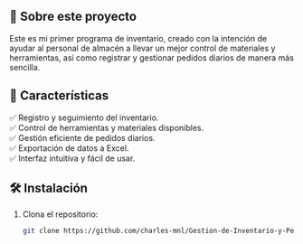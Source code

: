 ## 🚀 Sobre este proyecto  
Este es mi primer programa de inventario, creado con la intención de ayudar al personal de almacén a llevar un mejor control de materiales y herramientas, así como registrar y gestionar pedidos diarios de manera más sencilla.  

## 🔹 Características  
✅ Registro y seguimiento del inventario.  
✅ Control de herramientas y materiales disponibles.  
✅ Gestión eficiente de pedidos diarios.  
✅ Exportación de datos a Excel.  
✅ Interfaz intuitiva y fácil de usar.  

## 🛠 Instalación  
1. Clona el repositorio:  
   ```sh
   git clone https://github.com/charles-mnl/Gestion-de-Inventario-y-Pedidos-para-Almacen
